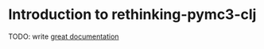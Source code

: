 # Introduction to rethinking-pymc3-clj

TODO: write [great documentation](http://jacobian.org/writing/what-to-write/)

